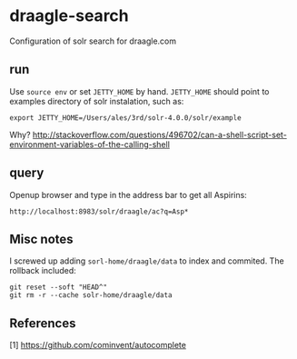 draagle-search
==============

Configuration of solr search for draagle.com

## run

Use `source env` or set `JETTY_HOME` by hand. `JETTY_HOME` should point to examples directory
of solr instalation, such as:

    export JETTY_HOME=/Users/ales/3rd/solr-4.0.0/solr/example

Why? http://stackoverflow.com/questions/496702/can-a-shell-script-set-environment-variables-of-the-calling-shell

## query

Openup browser and type in the address bar to get all Aspirins:

    http://localhost:8983/solr/draagle/ac?q=Asp*



## Misc notes

I screwed up adding `sorl-home/draagle/data` to index and commited. The rollback included:

    git reset --soft "HEAD^"
    git rm -r --cache solr-home/draagle/data

## References

  [1] https://github.com/cominvent/autocomplete

